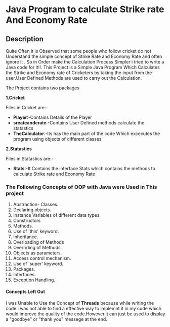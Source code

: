 # Java Program to calculate Strike rate And Economy Rate

## Description
Quite Often it is Observed that some people who follow cricket do not Understand the simple concept of Strike Rate and Economy Rate and often ignore it . So in Order make the Calculation Process Simpler i tried to write a Java code for it!!.
This Project is a Simple Java Program Which Calculates the Strike and Economy rate of Cricketers by taking the input from the user.User Defined Methods are used to carry out the Calculation.

The Project contains two packages
  
**1.Cricket**

Files in Cricket are:-

* __Player__:-Contains Details of the Player   
* __sreateanderate__:-Contains User Defined methods calculate the statastics
* __TheCalculator__:-Its has the main part of the code Which excecutes the program using objects of different classes

**2.Statastics**

Files in Statastics are:-

* __Stats__:-It Contains the interface Stats which contains the methods to calculate Strike rate and Economy Rate

### The Following Concepts of OOP with Java were Used in This project
1. Abstraction- Classes.
2. Declaring objects.
3. Instance Variables of different data types.
4. Constructors
5. Methods.
6. Use of 'this' keyword.
7. Inheritance.
8. Overloading of Methods
9. Overriding of Methods.
10. Objects as parameters.
11. Access control mechanism.
12. Use of 'super' keyword.
13. Packages.
14. Interfaces.
15. Exception Handling.

#### Concepts Left Out

I was Unable to Use the Concept of __Threads__ because while writing the code i was not able to find a effective way to implemnt it in my code which would improve the quality of the code.However,it can just be used to display a "goodbye" or "thank you" messege at the end.

